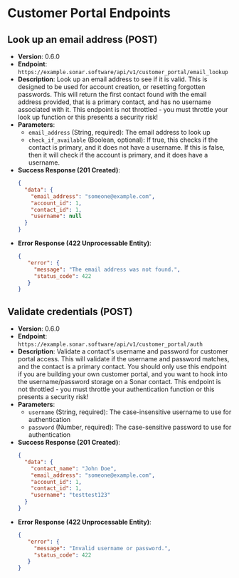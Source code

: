 # Customer Portal Endpoints

## Look up an email address (POST)
- **Version**: 0.6.0
- **Endpoint**: `https://example.sonar.software/api/v1/customer_portal/email_lookup`
- **Description**: Look up an email address to see if it is valid. This is designed to be used for account creation, or resetting forgotten passwords. This will return the first contact found with the email address provided, that is a primary contact, and has no username associated with it. This endpoint is not throttled - you must throttle your look up function or this presents a security risk!
- **Parameters**:
    - `email_address` (String, required): The email address to look up
    - `check_if_available` (Boolean, optional): If true, this checks if the contact is primary, and it does not have a username. If this is false, then it will check if the account is primary, and it does have a username.
- **Success Response (201 Created)**:
    ```json
    {
      "data": {
        "email_address": "someone@example.com",
        "account_id": 1,
        "contact_id": 1,
        "username": null
      }
    }
    ```
- **Error Response (422 Unprocessable Entity)**:
    ```json
    {
       "error": {
         "message": "The email address was not found.",
         "status_code": 422
       }
    }
    ```

## Validate credentials (POST)
- **Version**: 0.6.0
- **Endpoint**: `https://example.sonar.software/api/v1/customer_portal/auth`
- **Description**: Validate a contact's username and password for customer portal access. This will validate if the username and password matches, and the contact is a primary contact. You should only use this endpoint if you are building your own customer portal, and you want to hook into the username/password storage on a Sonar contact. This endpoint is not throttled - you must throttle your authentication function or this presents a security risk!
- **Parameters**:
    - `username` (String, required): The case-insensitive username to use for authentication
    - `password` (Number, required): The case-sensitive password to use for authentication
- **Success Response (201 Created)**:
    ```json
    {
      "data": {
        "contact_name": "John Doe",
        "email_address": "someone@example.com",
        "account_id": 1,
        "contact_id": 1,
        "username": "testtest123"
      }
    }
    ```
- **Error Response (422 Unprocessable Entity)**:
    ```json
    {
       "error": {
         "message": "Invalid username or password.",
         "status_code": 422
       }
    }
    ```
```
